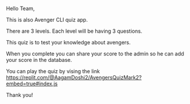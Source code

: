 Hello Team,

This is also Avenger CLI quiz app. 

There are 3 levels. Each level will be having 3 questions.

This quiz is to test your knowledge about avengers.

When you complete you can share your score to the admin so he can add your score in the database.

You can play the quiz by vising the link https://replit.com/@AagamDoshi2/AvengersQuizMark2?embed=true#index.js

Thank you!